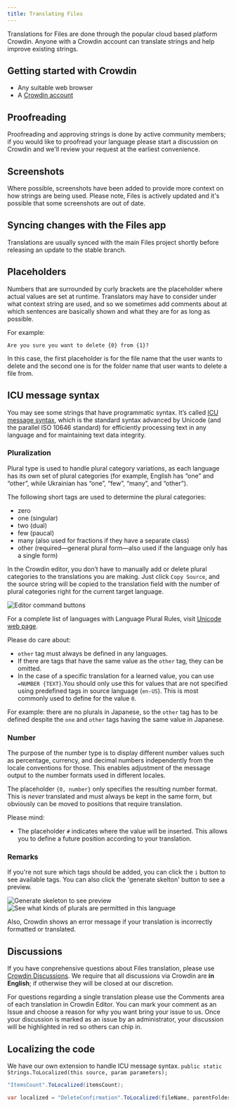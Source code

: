 ```yaml
---
title: Translating Files
---
```


Translations for Files are done through the popular cloud based platform Crowdin. Anyone with a Crowdin account can translate strings and help improve existing strings.

## Getting started with Crowdin

- Any suitable web browser
- A [Crowdin account](https://accounts.crowdin.com/register)

## Proofreading

Proofreading and approving strings is done by active community members; if you would like to proofread your language please start a discussion on Crowdin and we'll review your request at the earliest convenience.

## Screenshots

Where possible, screenshots have been added to provide more context on how strings are being used. Please note, Files is actively updated and it's possible that some screenshots are out of date.

## Syncing changes with the Files app

Translations are usually synced with the main Files project shortly before releasing an update to the stable branch.

## Placeholders

Numbers that are surrounded by curly brackets are the placeholder where actual values are set at runtime. Translators may have to consider under what context string are used, and so we sometimes add comments about at which sentences are basically shown and what they are for as long as possible.

For example:

```
Are you sure you want to delete {0} from {1}?
```

In this case, the first placeholder is for the file name that the user wants to delete and the second one is for the folder name that user wants to delete a file from.

## ICU message syntax

You may see some strings that have programmatic syntax.
It’s called [ICU message syntax](https://support.crowdin.com/icu-message-syntax), which is the standard syntax advanced by Unicode (and the parallel ISO 10646 standard) for efficiently processing text in any language and for maintaining text data integrity.

### Pluralization

Plural type is used to handle plural category variations, as each language has its own set of plural categories (for example, English has “one” and “other”, while Ukrainian has “one”, “few”, “many”, and “other”).

The following short tags are used to determine the plural categories:

- zero
- one (singular)
- two (dual)
- few (paucal)
- many (also used for fractions if they have a separate class)
- other (required—general plural form—also used if the language only has a single form)

In the Crowdin editor, you don’t have to manually add or delete plural categories to the translations you are making. Just click `Copy Source`, and the source string will be copied to the translation field with the number of plural categories right for the current target language.

<img src="/docs-resources/Crowdin-EditorCommandButtons.png" alt="Editor command buttons" />

For a complete list of languages with Language Plural Rules, visit [Unicode web page](https://www.unicode.org/cldr/charts/45/supplemental/language_plural_rules.html).

Please do care about:

- `other` tag must always be defined in any languages.
- If there are tags that have the same value as the `other` tag, they can be omitted.
- In the case of a specific translation for a learned value, you can use `=NUMBER {TEXT}`.You should only use this for values that are not specified using predefined tags in source language (`en-US`). This is most commonly used to define for the value `0`.

For example: there are no plurals in Japanese, so the `other` tag has to be defined despite the `one` and `other` tags having the same value in Japanese.

### Number

The purpose of the number type is to display different number values such as percentage, currency, and decimal numbers independently from the locale conventions for those. This enables adjustment of the message output to the number formats used in different locales.

The placeholder `{0, number}` only specifies the resulting number format. This is _never_ translated and must always be kept in the same form, but obviously can be moved to positions that require translation.

Please mind:

- The placeholder `#` indicates where the value will be inserted. This allows you to define a future position according to your translation.

### Remarks

If you're not sure which tags should be added, you can click the `i` button to see available tags. You can also click the 'generate skelton' button to see a preview.

<img src="/docs-resources/Crowdin-PreviewGenTip.png" alt="Generate skeleton to see preview" />

<img src="/docs-resources/Crowdin-AvailablePluralTypesTip.png" alt="See what kinds of plurals are permitted in this language" />

Also, Crowdin shows an error message if your translation is incorrectly formatted or translated.

## Discussions

If you have conprehensive questions about Files translation, please use [Crowdin Discussions](https://crowdin.com/project/files-app/discussions). We require that all discussions via Crowdin are **in English**; if otherwise they will be closed at our discretion.

For questions regarding a single translation please use the Comments area of each translation in Crowdin Editor. You can mark your comment as an Issue and choose a reason for why you want bring your issue to us. Once your discussion is marked as an issue by an administrator, your discussion will be highlighted in red so others can chip in.

## Localizing the code

We have our own extension to handle ICU message syntax.
`public static Strings.ToLocalized(this source, param parameters);`

```cs
"ItemsCount".ToLocalized(itemsCount);
```

```cs
var localized = "DeleteConfirmation".ToLocalized(fileName, parentFolderName);
```
